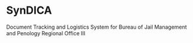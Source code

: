 # SynDICA
Document Tracking and Logistics System for   Bureau of Jail Management and Penology Regional Office III
